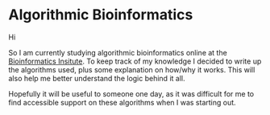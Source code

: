 # Algorithmic Bioinformatics
Hi

So I am currently studying algorithmic bioinformatics online at the [Bioinformatics Insitute](https://bioinf.me/en).
To keep track of my knowledge I decided to write up the algorithms used, plus some explanation on how/why it works. This will also help me better understand the logic behind it all. 

Hopefully it will be useful to someone one day, as it was difficult for me to find accessible support on these algorithms when I was starting out.
